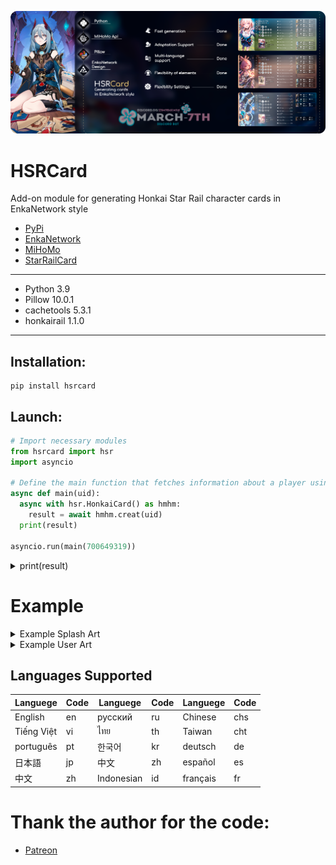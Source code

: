 <p align="center">
 <img src="https://raw.githubusercontent.com/DEViantUA/HSRCard/main/Documentation/Banner.png" alt="Banner"/>
</p>

# HSRCard
Add-on module for generating Honkai Star Rail character cards in EnkaNetwork style

* [PyPi](https://pypi.org/project/starrailcard/)
* [EnkaNetwork](https://enka.network/)
* [MiHoMo](https://discord.gg/SXwqeEqeEY)
* [StarRailCard](https://github.com/DEViantUA/StarRailCard)

---
* Python 3.9 
* Pillow 10.0.1 
* cachetools 5.3.1
* honkairail 1.1.0
---

## Installation:
```
pip install hsrcard
```

## Launch:
```py
# Import necessary modules
from hsrcard import hsr
import asyncio

# Define the main function that fetches information about a player using a specified UID
async def main(uid):
  async with hsr.HonkaiCard() as hmhm:
    result = await hmhm.creat(uid)
  print(result)

asyncio.run(main(700649319))
```

<details>
<summary>print(result)</summary>

  * Output explanation:
  * settings:
   * uid=800293940 - UID (unique identifier) of the player is 800293940.
   * lang='en' - the game language is set to English.
   * hide=False - player profile information is not hidden.
   * save=True - information saving setting is enabled.
   * background=None - no background image.
  ---
  * player:
  * uid='700649319' - player's UID is 700649319.
  * nickname='Korzzex' - player's nickname is "Korzzex".
  * level=69 - player's level is 69.
  * avatar - information about the player's avatar:
  * id='201212' - avatar identifier.
  * name='Jingliu' - avatar name is "Jingliu".
  * icon - URL of the avatar image.
  * signature="----".
  * friend_count=39 - the player has 39 friends.
  * world_level=6 - player's world level is 6.
  ---
  * card (list of player's character cards):
  * Card(id='1212', name='Jingliu', rarity=5, card=<PIL.Image.Image ...): Information about the "Jingliu" character card:
  * id='1212' - card identifier.
  * name='Jingliu' - character name.
  * rarity=5 - card rarity is 5.
  * card - card image.
  * (similar entries for other character cards).
  ---
  * name - list of character names separated by commas: "Jingliu, Silver Wolf, Seele, Luocha".
  ---
  * id - list of character card identifiers separated by commas: "1212, 1006, 1102, 1203".
</details>


# Example
<details>
<summary>Example Splash Art</summary>
  
[![Adaptation][1]][1]
  
[1]: https://raw.githubusercontent.com/DEViantUA/HSRCard/main/Documentation/splash.png
  
</details>

<details>
<summary>Example User Art</summary>
  
[![Adaptation][2]][2]

[2]: https://raw.githubusercontent.com/DEViantUA/HSRCard/main/Documentation/adapt.png

</details>


## Languages Supported
| Languege    |  Code   | Languege    |  Code   | Languege    |  Code   |
|-------------|---------|-------------|---------|-------------|---------|
|  English    |     en  |  русский    |     ru  |  Chinese    |    chs  |
|  Tiếng Việt |     vi  |  ไทย        |     th  | Taiwan     |    cht  |
|  português  |     pt  | 한국어      |     kr  | deutsch    |     de  |
|  日本語      |     jp  | 中文        |     zh  | español    |     es  |
|  中文        |     zh  | Indonesian |     id  | français   |     fr  |


# Thank the author for the code: 
* [Patreon](patreon.com/deviantapi)

